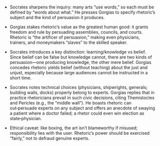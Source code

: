 - Socrates sharpens the inquiry: many arts “use words,” so each must be defined by “words about what.” He presses Gorgias to specify rhetoric’s subject and the kind of persuasion it produces.

- Gorgias stakes rhetoric’s value as the greatest human good: it grants freedom and rule by persuading assemblies, councils, and courts. Rhetoric is “the artificer of persuasion,” making even physicians, trainers, and moneymakers “slaves” to the skilled speaker.

- Socrates introduces a key distinction: learning/knowledge vs belief. Since belief can be false but knowledge cannot, there are two kinds of persuasion—one producing knowledge, the other mere belief. Gorgias concedes rhetoric yields belief (without teaching) about the just and unjust, especially because large audiences cannot be instructed in a short time.

- Socrates notes technical choices (physicians, shipwrights, generals; building walls, docks) properly belong to experts. Gorgias replies that in practice rhetoricians prevail in such civic decisions, citing Themistocles and Pericles (e.g., the “middle wall”). He boasts rhetoric can out‑persuade experts on any subject and offers an anecdote of swaying a patient where a doctor failed; a rhetor could even win election as state‑physician.

- Ethical caveat: like boxing, the art isn’t blameworthy if misused; responsibility lies with the user. Rhetoric’s power should be exercised “fairly,” not to defraud genuine experts.
